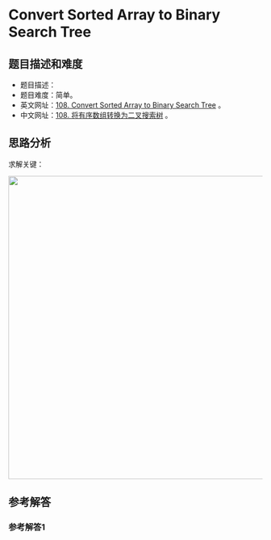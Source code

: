 # Convert Sorted Array to Binary Search Tree

## 题目描述和难度
+ 题目描述：
+ 题目难度：简单。
+ 英文网址：[108. Convert Sorted Array to Binary Search Tree](https://leetcode.com/problems/convert-sorted-array-to-binary-search-tree/description/)  。
+ 中文网址：[108. 将有序数组转换为二叉搜索树](https://leetcode-cn.com/problems/convert-sorted-array-to-binary-search-tree/description/)  。
## 思路分析
求解关键：

<img src="https://liweiwei1419.github.io/images/leetcode-solution/" width="600">

## 参考解答
### 参考解答1

```java

```